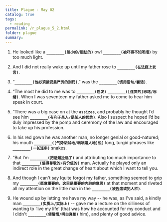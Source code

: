 ```yaml
---
title: Plague - May 02
catalog: true
tags: 
  - reading
permalink: /r_plague_5_2.html
folder: plague
summary: 
---
```



1.  He looked like a <b data-toggle="tooltip" data-original-title="{{site.data.answers.plag_d_81_a1}}">`________(胆小的/胆怯的)`</b> owl <b data-toggle="tooltip" data-original-title="{{site.data.answers.plag_d_81_a2}}">`________(被吓得不知所措)`</b> by too much light.

2.  And I did not really wake up until my father rose to <b data-toggle="tooltip" data-original-title="{{site.data.answers.plag_d_81_b1}}">`________(在法庭上发言)`</b>.

3.  “<b data-toggle="tooltip" data-original-title="{{site.data.answers.plag_d_81_c1}}">`________(他必须接受最严厉的刑罚)`</b>,” was the <b data-toggle="tooltip" data-original-title="{{site.data.answers.plag_d_81_c2}}">`________(惯用语句/套话)`</b>.

4.  “The most he did to me was to <b data-toggle="tooltip" data-original-title="{{site.data.answers.plag_d_81_d1}}">`________(启发)`</b> <b data-toggle="tooltip" data-original-title="{{site.data.answers.plag_d_81_d2}}">`________([连贯的]思路/思绪)`</b>. When I was seventeen my father asked me to come to hear him speak in court.

5.  “There was a big case on at the <b data-toggle="tooltip" data-original-title="{{site.data.glossary.assizes}}">`assizes`</b>, and probably he thought I’d see him <b data-toggle="tooltip" data-original-title="{{site.data.answers.plag_d_81_e1}}">`________(有利于某人/是某人的优势)`</b>. Also I suspect he hoped I’d be duly impressed by the pomp and ceremony of the law and encouraged to take up his profession.

6.  In his red gown he was another man, no longer genial or good-natured; his mouth <b data-toggle="tooltip" data-original-title="{{site.data.answers.plag_d_81_f2}}">`________([气势汹汹地/咄咄逼人地]说)`</b> long, turgid phrases like <b data-toggle="tooltip" data-original-title="{{site.data.answers.plag_d_81_f1}}">`________(一长连串)`</b> snakes.

7.  “But I’m <b data-toggle="tooltip" data-original-title="{{site.data.answers.plag_d_81_g1}}">`________(把话题扯远了)`</b> and attributing too much importance to that <b data-toggle="tooltip" data-original-title="{{site.data.answers.plag_d_81_g2}}">`________(值得尊敬的/有价值的)`</b> man. Actually he played only an indirect role in the great change of heart about which I want to tell you.

8.  And though I can't say Iquite forgot my father, something seemed to grip my <b data-toggle="tooltip" data-original-title="{{site.data.answers.plag_d_81_h2}}">`________(愿意重要的，这里是重要的内脏的意思)`</b> at that moment and riveted all my attention on the little man in the <b data-toggle="tooltip" data-original-title="{{site.data.answers.plag_d_81_h1}}">`________(被告席或犯人栏)`</b>.

9.  He wound up by letting me have my way -- he was, as I've said, a kindly man <b data-toggle="tooltip" data-original-title="{{site.data.answers.plag_d_81_i1}}">`________(实质上/实际上)`</b> -- gave me a lecture on the silliness of wanting to ‘live my life’ (that was how he accounted for my conduct and I didn't <b data-toggle="tooltip" data-original-title="{{site.data.answers.plag_d_81_i2}}">`________(使醒悟/明白真相)`</b> him), and plenty of good advice.
